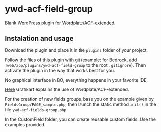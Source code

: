 # ywd-acf-field-group
Blank WordPress plugin for [Wordplate/ACF-extended](https://github.com/wordplate/extended-acf).

## Instalation and usage

Download the plugin and place it in the `plugins` folder of your project.

Follow the files of this plugin with git (example: for Bedrock, add `!web/app/plugins/ywd-acf-field-group` to the root `.gitignore`).
Then activate the plugin in the way that works best for you.

No graphical interface in BO, everything happens in your favorite IDE.

[Here](https://www.youtube.com/watch?v=WtzciSNRvyo&t) Grafikart explains the use of Wordplate/ACF-extended.

For the creation of new fields groups, base you on the example given by `FieldsGroup/PAGE_sample.php`, then launch the static method `init()` in the file `ywd-acf-fields-group.php`.

In the CustomField folder, you can create reusable custom fields. Use the examples provided.
